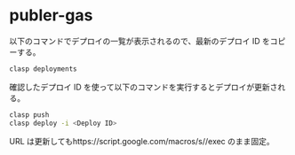 # publer-gas

以下のコマンドでデプロイの一覧が表示されるので、最新のデプロイ ID をコピーする。

```sh
clasp deployments
```

確認したデプロイ ID を使って以下のコマンドを実行するとデプロイが更新される。

```sh
clasp push
clasp deploy -i <Deploy ID>
```

URL は更新してもhttps://script.google.com/macros/s/<Deploy ID>/exec のまま固定。
